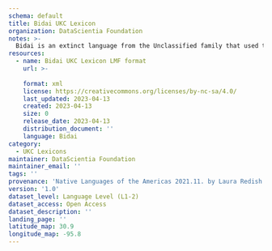 ```yaml
---
schema: default
title: Bidai UKC Lexicon
organization: DataScientia Foundation
notes: >-
  Bidai is an extinct language from the Unclassified family that used to be spoken in North America. The UKC Lexicon of Bidai is represented as a lexico-semantic network. It consists of words, word senses, synsets, as well as sense-level and synset-level relationships
resources:
  - name: Bidai UKC Lexicon LMF format
    url: >-
      
    format: xml
    license: https://creativecommons.org/licenses/by-nc-sa/4.0/
    last_updated: 2023-04-13
    created: 2023-04-13
    size: 0
    release_date: 2023-04-13
    distribution_document: ''
    language: Bidai
category:
  - UKC Lexicons
maintainer: DataScientia Foundation
maintainer_email: ''
tags: ''
provenance: 'Native Languages of the Americas 2021.11. by Laura Redish and Orrin Lewis (http://www.native-languages.org); Princeton WordNet 2.1 by Princeton University (https://wordnet.princeton.edu)'
version: '1.0'
dataset_level: Language Level (L1-2)
dataset_access: Open Access
dataset_description: ''
landing_page: ''
latitude_map: 30.9
longitude_map: -95.8
---
```

